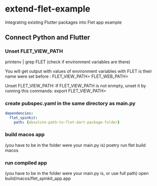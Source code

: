 
# extend-flet-example
Integrating existing Flutter packages into Flet app example

## Connect Python and Flutter

### Unset FLET_VIEW_PATH

printenv | grep FLET
(check if environment variables are there)

You will get output with values of environment variables with FLET is their name were set before :
FLET_VIEW_PATH=<path>
FLET_WEB_PATH=<path>

Unset FLET_VIEW_PATH:
If FLET_VIEW_PATH is not enmpty, unset it by running this commands:
export FLET_VIEW_PATH=

### create pubspec.yaml in the same directory as main.py

```yaml
dependencies:
  flet_spinkit:
    path: {absolute-path-to-flet-dart-package-folder}
```
### build macos app
(you have to be in the folder were your main.py is)
poetry run flet build macos

### run compiled app
(you have to be in the folder were your main.py is, or use full path)
open build/macos/flet_spinkit_app.app

